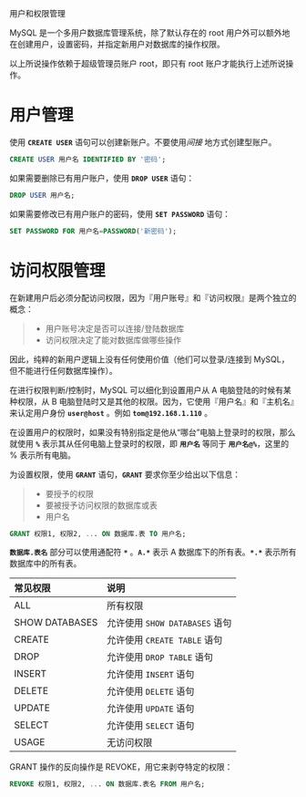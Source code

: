 <span class="title">用户和权限管理</span>

MySQL 是一个多用户数据库管理系统，除了默认存在的 root 用户外可以额外地在创建用户，设置密码，并指定新用户对数据库的操作权限。

以上所说操作依赖于超级管理员账户 root，即只有 root 账户才能执行上述所说操作。

# 用户管理

使用 **`CREATE USER`** 语句可以创建新账户。不要使用*间接* 地方式创建型账户。

```sql
CREATE USER 用户名 IDENTIFIED BY '密码';
```

如果需要删除已有用户账户，使用 **`DROP USER`** 语句：

```sql
DROP USER 用户名;
```

如果需要修改已有用户账户的密码，使用 **`SET PASSWORD`** 语句：

```sql
SET PASSWORD FOR 用户名=PASSWORD('新密码');
```

# 访问权限管理

在新建用户后必须分配访问权限，因为『用户账号』和『访问权限』是两个独立的概念：

  > - 用户账号决定是否可以连接/登陆数据库
  > - 访问权限决定了能对数据库做哪些操作

因此，纯粹的新用户逻辑上没有任何使用价值（他们可以登录/连接到 MySQL，但不能进行任何数据库操作）。

在进行权限判断/控制时，MySQL 可以细化到设置用户从 A 电脑登陆的时候有某种权限，从 B 电脑登陆时又是其他的权限。因为，它使用『用户名』和『主机名』来认定用户身份 **`user@host`** 。例如 **`tom@192.168.1.110`** 。


在设置用户的权限时，如果没有特别指定是他从“哪台”电脑上登录时的权限，那么就使用 **`%`** 表示其从任何电脑上登录时的权限，即 **`用户名`** 等同于 **`用户名@%`**，这里的 % 表示所有电脑。

为设置权限，使用 **`GRANT`** 语句，**`GRANT`** 要求你至少给出以下信息：

  > - 要授予的权限
  > - 要被授予访问权限的数据库或表
  > - 用户名

```sql
GRANT 权限1, 权限2, ... ON 数据库.表 TO 用户名;
```

**`数据库.表名`** 部分可以使用通配符 **`*`** 。**`A.*`** 表示 A 数据库下的所有表。**`*.*`** 表示所有数据库中的所有表。

| 常见权限 | 说明 |
| :- | :- |
| ALL | 所有权限 |
| SHOW DATABASES | 允许使用 `SHOW DATABASES` 语句 |
| CREATE | 允许使用 `CREATE TABLE` 语句 |
| DROP | 允许使用 `DROP TABLE` 语句 |
| INSERT | 允许使用 `INSERT` 语句 |
| DELETE | 允许使用 `DELETE` 语句 |
| UPDATE | 允许使用 `UPDATE` 语句 |
| SELECT | 允许使用 `SELECT` 语句 |
| USAGE | 无访问权限 |

GRANT 操作的反向操作是 REVOKE，用它来剥夺特定的权限：

```sql
REVOKE 权限1, 权限2, ... ON 数据库.表名 FROM 用户名;
```